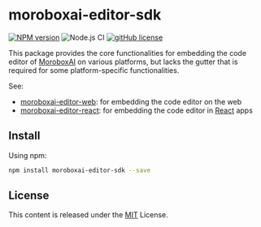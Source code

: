 # moroboxai-editor-sdk

[![NPM version](https://img.shields.io/npm/v/moroboxai-editor-sdk.svg)](https://www.npmjs.com/package/moroboxai-editor-sdk)
![Node.js CI](https://github.com/moroboxai/moroboxai-editor-sdk/workflows/Node.js%20CI/badge.svg)
[![gitHub license](https://img.shields.io/badge/license-MIT-blue.svg)](https://github.com/moroboxai/moroboxai-editor-sdk/blob/master/LICENSE)

This package provides the core functionalities for embedding the code editor of [MoroboxAI](https://github.com/moroboxai) on various platforms, but lacks the gutter that is required for some platform-specific functionalities.

See:
  * [moroboxai-editor-web](https://github.com/moroboxai/moroboxai-editor-web): for embedding the code editor on the web
  * [moroboxai-editor-react](https://github.com/moroboxai/moroboxai-editor-react): for embedding the code editor in [React](https://en.reactjs.org/) apps

## Install

Using npm:

```bash
npm install moroboxai-editor-sdk --save
```

## License

This content is released under the [MIT](http://opensource.org/licenses/MIT) License.
